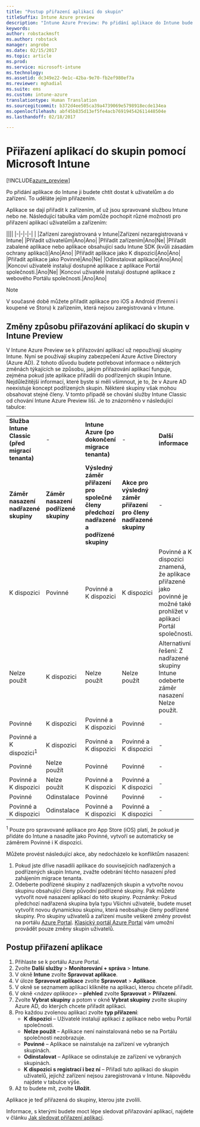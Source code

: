 ```yaml
---
title: "Postup přiřazení aplikací do skupin"
titleSuffix: Intune Azure preview
description: "Intune Azure Preview: Po přidání aplikace do Intune bude vhodné ji přiřadit do skupin uživatelů nebo zařízení."
keywords: 
author: robstackmsft
ms.author: robstack
manager: angrobe
ms.date: 02/15/2017
ms.topic: article
ms.prod: 
ms.service: microsoft-intune
ms.technology: 
ms.assetid: dc349e22-9e1c-42ba-9e70-fb2ef980ef7a
ms.reviewer: mghadial
ms.suite: ems
ms.custom: intune-azure
translationtype: Human Translation
ms.sourcegitcommit: b372d4ee505ca39a4739069e5798918ecde134ea
ms.openlocfilehash: abf45b835d13ef5fe4acb769194542611448504e
ms.lasthandoff: 02/18/2017

---
```


# <a name="how-to-assign-apps-to-groups-with-microsoft-intune"></a>Přiřazení aplikací do skupin pomocí Microsoft Intune

[!INCLUDE[azure_preview](../includes/azure_preview.md)]

Po přidání aplikace do Intune ji budete chtít dostat k uživatelům a do zařízení. To uděláte jejím přiřazením.

Aplikace se dají přiřadit k zařízením, ať už jsou spravované službou Intune nebo ne. Následující tabulka vám pomůže pochopit různé možnosti pro přiřazení aplikací uživatelům a zařízením:

||||
|-|-|-|-|
|&nbsp;|Zařízení zaregistrovaná v Intune|Zařízení nezaregistrovaná v Intune|
|Přiřadit uživatelům|Ano|Ano|
|Přiřadit zařízením|Ano|Ne|
|Přiřadit zabalené aplikace nebo aplikace obsahující sadu Intune SDK (kvůli zásadám ochrany aplikací)|Ano|Ano|
|Přiřadit aplikace jako K dispozici|Ano|Ano|
|Přiřadit aplikace jako Povinné|Ano|Ne|
|Odinstalovat aplikace|Ano|Ano|
|Koncoví uživatelé instalují dostupné aplikace z aplikace Portál společnosti.|Ano|Ne|
|Koncoví uživatelé instalují dostupné aplikace z webového Portálu společnosti.|Ano|Ano|

> [!NOTE]
> V současné době můžete přiřadit aplikace pro iOS a Android (firemní i koupené ve Storu) k zařízením, která nejsou zaregistrovaná v Intune.

## <a name="changes-to-how-you-assign-apps-to-groups-in-the-intune-preview"></a>Změny způsobu přiřazování aplikací do skupin v Intune Preview

V Intune Azure Preview se k přiřazování aplikací už nepoužívají skupiny Intune. Nyní se používají skupiny zabezpečení Azure Active Directory (Azure AD). Z tohoto důvodu budete potřebovat informace o některých změnách týkajících se způsobu, jakým přiřazování aplikací funguje, zejména pokud jste aplikace přiřadili do podřízených skupin Intune.
Nejdůležitější informací, které byste si měli všimnout, je to, že v Azure AD neexistuje koncept podřízených skupin. Některé skupiny však mohou obsahovat stejné členy. V tomto případě se chování služby Intune Classic od chování Intune Azure Preview liší. Je to znázorněno v následující tabulce:

||||||
|-|-|-|-|-|
|**Služba Intune Classic (před migrací tenanta)**|-|**Intune Azure (po dokončení migrace tenanta)**|-|**Další informace**|
|**Záměr nasazení nadřazené skupiny**|**Záměr nasazení podřízené skupiny**|**Výsledný záměr přiřazení pro společné členy předchozí nadřazené a podřízené skupiny**|**Akce pro výsledný záměr přiřazení pro členy nadřazené skupiny**|-|    
|K dispozici|Povinné|Povinné a K dispozici|K dispozici|Povinné a K dispozici znamená, že aplikace přiřazené jako povinné je možné také prohlížet v aplikaci Portál společnosti.
|Nelze použít|K dispozici|Nelze použít|Nelze použít|Alternativní řešení: Z nadřazené skupiny Intune odeberte záměr nasazení Nelze použít.
|Povinné|K dispozici|Povinné a K dispozici|Povinné|-|
|Povinné a K dispozici<sup>1</sup>|K dispozici|Povinné a K dispozici|Povinné a K dispozici|-|    
|Povinné|Nelze použít|Povinné|Povinné|-|    
|Povinné a K dispozici|Nelze použít|Povinné a K dispozici|Povinné a K dispozici|-|    
|Povinné|Odinstalace|Povinné|Povinné|-|    
|Povinné a K dispozici|Odinstalace|Povinné a K dispozici|Povinné a K dispozici|-|
<sup>1</sup> Pouze pro spravované aplikace pro App Store (iOS) platí, že pokud je přidáte do Intune a nasadíte jako Povinné, vytvoří se automaticky se záměrem Povinné i K dispozici.

Můžete provést následující akce, aby nedocházelo ke konfliktům nasazení:

1.    Pokud jste dříve nasadili aplikace do souvisejících nadřazených a podřízených skupin Intune, zvažte odebrání těchto nasazení před zahájením migrace tenanta.
2.    Odeberte podřízené skupiny z nadřazených skupin a vytvořte novou skupinu obsahující členy původní podřízené skupiny. Pak můžete vytvořit nové nasazení aplikací do této skupiny.
Poznámky: Pokud předchozí nadřazená skupina byla typu Všichni uživatelé, budete muset vytvořit novou dynamickou skupinu, která neobsahuje členy podřízené skupiny.
Pro skupiny uživatelů a zařízení musíte veškeré změny provést na portálu [Azure Portal](https://portal.azure.com/). [Klasický portál Azure Portal](https://manage.windowsazure.com/) vám umožní provádět pouze změny skupin uživatelů.


## <a name="how-to-assign-an-app"></a>Postup přiřazení aplikace

1. Přihlaste se k portálu Azure Portal.
2. Zvolte **Další služby** > **Monitorování + správa** > **Intune**.
3. V okně **Intune** zvolte **Spravovat aplikace**.
1. V úloze **Spravovat aplikace** zvolte **Spravovat** > **Aplikace**.
2. V okně se seznamem aplikací klikněte na aplikaci, kterou chcete přiřadit.
3. V okně <*název aplikace*> – **přehled** zvolte **Spravovat** > **Přiřazení**.
4. Zvolte **Vybrat skupiny** a potom v okně **Vybrat skupiny** zvolte skupiny Azure AD, do kterých chcete přiřadit aplikaci.
5. Pro každou zvolenou aplikaci zvolte **typ přiřazení**:
    - **K dispozici** – Uživatelé instalují aplikaci z aplikace nebo webu Portál společnosti.
    - **Nelze použít** – Aplikace není nainstalovaná nebo se na Portálu společnosti nezobrazuje.
    - **Povinné** – Aplikace se nainstaluje na zařízení ve vybraných skupinách.
    - **Odinstalovat** – Aplikace se odinstaluje ze zařízení ve vybraných skupinách.
    - **K dispozici s registrací i bez ní** – Přiřadí tuto aplikaci do skupin uživatelů, jejichž zařízení nejsou zaregistrovaná v Intune. Nápovědu najdete v tabulce výše.
6. Až to budete mít, zvolte **Uložit**.

Aplikace je teď přiřazená do skupiny, kterou jste zvolili.

Informace, s kterými budete moct lépe sledovat přiřazování aplikací, najdete v článku [Jak sledovat přiřazení aplikací](monitor-apps.md).

